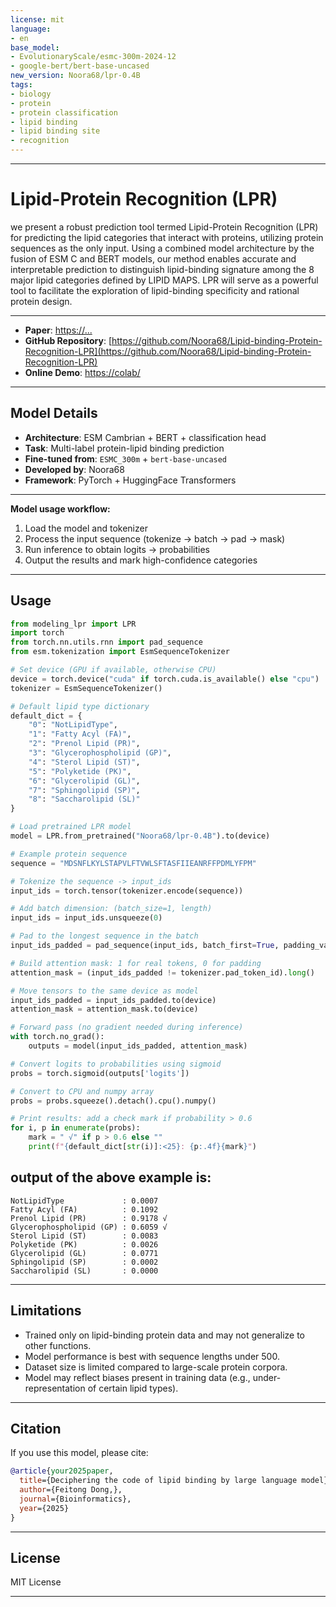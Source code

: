 ```yaml
---
license: mit
language:
- en
base_model:
- EvolutionaryScale/esmc-300m-2024-12
- google-bert/bert-base-uncased
new_version: Noora68/lpr-0.4B
tags:
- biology
- protein
- protein classification
- lipid binding
- lipid binding site
- recognition
---
```


---

# Lipid-Protein Recognition (LPR)

we present a robust prediction tool termed Lipid-Protein Recognition (LPR) 
for predicting the lipid categories that interact with proteins, utilizing 
protein sequences as the only input. Using a combined model architecture by
the fusion of ESM C and BERT models, our method enables accurate and
interpretable prediction to distinguish lipid-binding signature among
the 8 major lipid categories defined by LIPID MAPS.
LPR will serve as a powerful tool to facilitate the exploration of
lipid-binding specificity and rational protein design.

---
-   **Paper**: [https://...](https://....)
-   **GitHub Repository**: [https://github.com/Noora68/Lipid-binding-Protein-Recognition-LPR](https://github.com/Noora68/Lipid-binding-Protein-Recognition-LPR)
-   **Online Demo**: [https://colab/](https://colab/)

---

## Model Details
- **Architecture**: ESM Cambrian + BERT  + classification head  
- **Task**: Multi-label protein-lipid binding prediction  
- **Fine-tuned from**: `ESMC_300m` + `bert-base-uncased`  
- **Developed by**: Noora68  
- **Framework**: PyTorch + HuggingFace Transformers  

---

**Model usage workflow:**

1. Load the model and tokenizer
2. Process the input sequence (tokenize → batch → pad → mask)
3. Run inference to obtain logits → probabilities
4. Output the results and mark high-confidence categories

---

## Usage

```python
from modeling_lpr import LPR
import torch
from torch.nn.utils.rnn import pad_sequence
from esm.tokenization import EsmSequenceTokenizer

# Set device (GPU if available, otherwise CPU)
device = torch.device("cuda" if torch.cuda.is_available() else "cpu")
tokenizer = EsmSequenceTokenizer()

# Default lipid type dictionary
default_dict = {
    "0": "NotLipidType",
    "1": "Fatty Acyl (FA)",
    "2": "Prenol Lipid (PR)",
    "3": "Glycerophospholipid (GP)",
    "4": "Sterol Lipid (ST)",
    "5": "Polyketide (PK)",
    "6": "Glycerolipid (GL)",
    "7": "Sphingolipid (SP)",
    "8": "Saccharolipid (SL)"
}

# Load pretrained LPR model
model = LPR.from_pretrained("Noora68/lpr-0.4B").to(device)

# Example protein sequence
sequence = "MDSNFLKYLSTAPVLFTVWLSFTASFIIEANRFFPDMLYFPM"

# Tokenize the sequence -> input_ids
input_ids = torch.tensor(tokenizer.encode(sequence))

# Add batch dimension: (batch_size=1, length)
input_ids = input_ids.unsqueeze(0)

# Pad to the longest sequence in the batch
input_ids_padded = pad_sequence(input_ids, batch_first=True, padding_value=tokenizer.pad_token_id)

# Build attention mask: 1 for real tokens, 0 for padding
attention_mask = (input_ids_padded != tokenizer.pad_token_id).long()

# Move tensors to the same device as model
input_ids_padded = input_ids_padded.to(device)
attention_mask = attention_mask.to(device)

# Forward pass (no gradient needed during inference)
with torch.no_grad():
    outputs = model(input_ids_padded, attention_mask)

# Convert logits to probabilities using sigmoid
probs = torch.sigmoid(outputs['logits'])

# Convert to CPU and numpy array
probs = probs.squeeze().detach().cpu().numpy()

# Print results: add a check mark if probability > 0.6
for i, p in enumerate(probs):
    mark = " √" if p > 0.6 else ""
    print(f"{default_dict[str(i)]:<25}: {p:.4f}{mark}")

````

## output of the above example is:
```
NotLipidType             : 0.0007
Fatty Acyl (FA)          : 0.1092
Prenol Lipid (PR)        : 0.9178 √
Glycerophospholipid (GP) : 0.6059 √
Sterol Lipid (ST)        : 0.0083
Polyketide (PK)          : 0.0026
Glycerolipid (GL)        : 0.0771
Sphingolipid (SP)        : 0.0002
Saccharolipid (SL)       : 0.0000
```
---

## Limitations

* Trained only on lipid-binding protein data and may not generalize to other functions.
* Model performance is best with sequence lengths under 500.
* Dataset size is limited compared to large-scale protein corpora.
* Model may reflect biases present in training data (e.g., under-representation of certain lipid types).

---


## Citation

If you use this model, please cite:

```bibtex
@article{your2025paper,
  title={Deciphering the code of lipid binding by large language model},
  author={Feitong Dong,},
  journal={Bioinformatics},
  year={2025}
}
```

---

## License

MIT License

---
